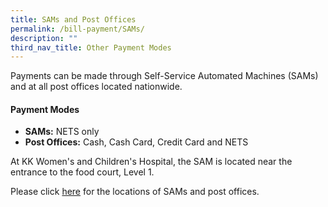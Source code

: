 ```yaml
---
title: SAMs and Post Offices
permalink: /bill-payment/SAMs/
description: ""
third_nav_title: Other Payment Modes
---
```


Payments can be made through Self-Service Automated Machines (SAMs) and at all post offices located nationwide.

#### Payment Modes

* **SAMs:** NETS only
* **Post Offices:** Cash, Cash Card, Credit Card and NETS

At KK Women's and Children's Hospital, the SAM is located near the entrance to the food court, Level 1.

Please click [here](https://www.singpost.com/locate-us) for the locations of SAMs and post offices.